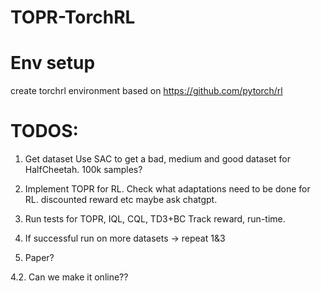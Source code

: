 # TOPR-TorchRL

# Env setup

create torchrl environment based on https://github.com/pytorch/rl


# TODOS:

1. Get dataset
  Use SAC to get a bad, medium and good dataset for HalfCheetah. 100k samples?

2. Implement TOPR for RL. Check what adaptations need to be done for RL. discounted reward etc maybe ask chatgpt.

3. Run tests for TOPR, IQL, CQL, TD3+BC
  Track reward, run-time.

4. If successful run on more datasets -> repeat 1&3
5. Paper?

4.2. Can we make it online??